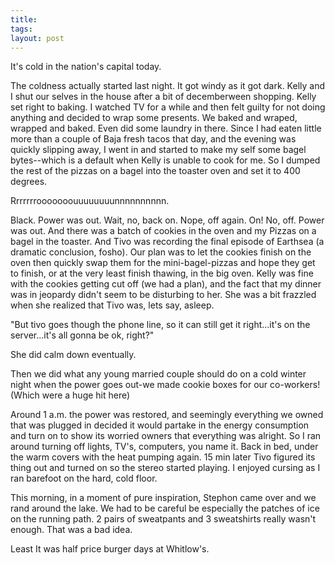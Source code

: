 ```yaml
---
title: 
tags: 
layout: post
---
```

It's cold in the nation's capital today. 



The coldness actually started last night.  It got windy as it got dark. Kelly and I shut our selves in the house after a bit of decemberween shopping.  Kelly set right to baking.  I watched TV for a while and then felt guilty for not doing anything and decided to wrap some presents.  We baked and wraped, wrapped and baked.  Even did some laundry in there.  Since I had eaten little more than a couple of Baja fresh tacos that day, and the evening was quickly slipping away, I went in and started to make my self some bagel bytes--which is a default when Kelly is unable to cook for me.  So I dumped the rest of the pizzas on a bagel into the toaster oven and set it to 400 degrees.



Rrrrrrrooooooouuuuuuuunnnnnnnnnn.



Black.  Power was out.  Wait, no, back on.  Nope, off again.  On!  No, off.  Power was out.  And there was a batch of cookies in the oven and my Pizzas on a bagel in the toaster.  And Tivo was recording the final episode of Earthsea (a dramatic conclusion, fosho).  Our plan was to let the cookies finish on the oven then quickly swap them for the mini-bagel-pizzas and hope they get to finish, or at the very least finish thawing, in the big oven.  Kelly was fine with the cookies getting cut off (we had a plan), and the fact that my dinner was in jeopardy didn't seem to be disturbing to her.  She was a bit frazzled when she realized that Tivo was, lets say, asleep.



"But tivo goes though the phone line, so it can still get it right...it's on the server...it's all gonna be ok, right?"



She did calm down eventually. 



Then we did what any young married couple should do on a cold winter night when the power goes out-we made cookie boxes for our co-workers!  (Which were a huge hit here)



Around 1 a.m.  the power was restored, and seemingly everything we owned that was plugged in decided it would partake in the energy consumption and turn on to show its worried owners that everything was alright. So I ran around turning off lights, TV's, computers, you name it. Back in bed, under the warm covers with the heat pumping again. 15 min later Tivo figured its thing out and turned on so the stereo started playing.  I enjoyed cursing as I ran barefoot on the hard, cold floor.



This morning, in a moment of pure inspiration, Stephon came over and we rand around the lake.  We had to be careful be especially the patches of ice on the running path.  2 pairs of sweatpants and 3 sweatshirts really wasn't enough.  That was a bad idea.



Least It was half price burger days at Whitlow's.


